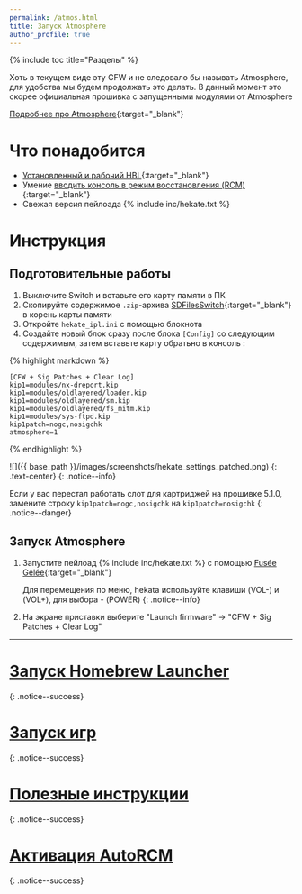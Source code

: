 ```yaml
---
permalink: /atmos.html
title: Запуск Atmosphere
author_profile: true
---
```

{% include toc title="Разделы" %}

Хоть в текущем виде эту CFW и не следовало бы называть Atmosphere, для удобства мы будем продолжать это делать. В данный момент это скорее официальная прошивка с запущенными модулями от Atmosphere

[Подробнее про Atmosphere](launch-cfw#atmosphere){:target="_blank"}

# Что понадобится 

* [Установленный и рабочий HBL](launch-hbl#подготовительные-работы){:target="_blank"}
* Умение [вводить консоль в режим восстановления (RCM)](fusee-gelee#%D1%87%D0%B0%D1%81%D1%82%D1%8C-i---%D0%B2%D1%85%D0%BE%D0%B4-%D0%B2-rcm){:target="_blank"}
* Свежая версия пейлоада {% include inc/hekate.txt %}

# Инструкция

## Подготовительные работы 

1. Выключите Switch и вставьте его карту памяти в ПК 
1. Скопируйте содержимое `.zip`-архива [SDFilesSwitch](https://github.com/tumGER/SDFilesSwitch/releases/latest){:target="_blank"} в корень карты памяти
1. Откройте `hekate_ipl.ini` с помощью блокнота
1. Создайте новый блок сразу после блока `[Config]` со следующим содержимым, затем вставьте карту обратьно в консоль :

{% highlight markdown %}

	[CFW + Sig Patches + Clear Log]
	kip1=modules/nx-dreport.kip
	kip1=modules/oldlayered/loader.kip
	kip1=modules/oldlayered/sm.kip
	kip1=modules/oldlayered/fs_mitm.kip
	kip1=modules/sys-ftpd.kip
	kip1patch=nogc,nosigchk
	atmosphere=1
{% endhighlight %}
	
![]({{ base_path }}/images/screenshots/hekate_settings_patched.png) 
{: .text-center}
{: .notice--info}

Если у вас перестал работать слот для картриджей на прошивке 5.1.0, замените строку `kip1patch=nogc,nosigchk` на `kip1patch=nosigchk`
{: .notice--danger}

## Запуск Atmosphere 

1. Запустите пейлоад {% include inc/hekate.txt %} с помощью [Fusée Gelée](fusee-gelee){:target="_blank"}

	Для перемещения по меню, hekata используйте клавиши (VOL-) и (VOL+), для выбора - (POWER)
	{: .notice--info}
	
1. На экране приставки выберите "Launch firmware" -> "CFW + Sig Patches + Clear Log"

___

# [Запуск Homebrew Launcher](launch-hbl#запуск-hbl-из-reinx-или-atmosphere)
{: .notice--success}
# [Запуск игр](atmos-games)
{: .notice--success}
# [Полезные инструкции](addons)
{: .notice--success}
# [Активация AutoRCM](autorcm)
{: .notice--success}